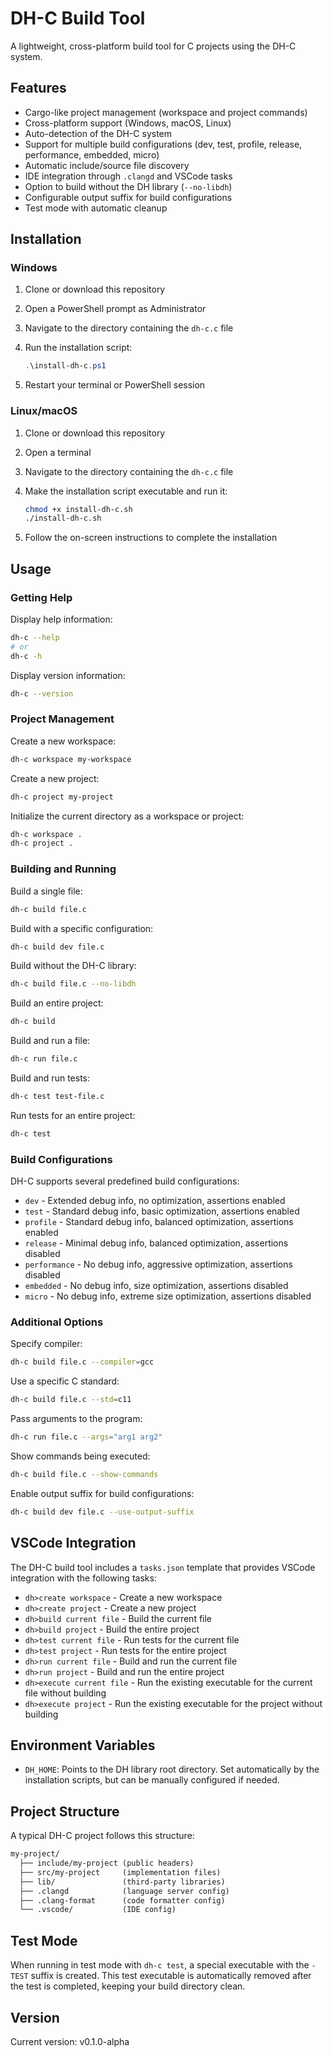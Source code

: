 # DH-C Build Tool

A lightweight, cross-platform build tool for C projects using the DH-C system.

## Features

- Cargo-like project management (workspace and project commands)
- Cross-platform support (Windows, macOS, Linux)
- Auto-detection of the DH-C system
- Support for multiple build configurations (dev, test, profile, release, performance, embedded, micro)
- Automatic include/source file discovery
- IDE integration through `.clangd` and VSCode tasks
- Option to build without the DH library (`--no-libdh`)
- Configurable output suffix for build configurations
- Test mode with automatic cleanup

## Installation

### Windows

1. Clone or download this repository
2. Open a PowerShell prompt as Administrator
3. Navigate to the directory containing the `dh-c.c` file
4. Run the installation script:

   ```ps1
   .\install-dh-c.ps1
   ```

5. Restart your terminal or PowerShell session

### Linux/macOS

1. Clone or download this repository
2. Open a terminal
3. Navigate to the directory containing the `dh-c.c` file
4. Make the installation script executable and run it:

   ```sh
   chmod +x install-dh-c.sh
   ./install-dh-c.sh
   ```

5. Follow the on-screen instructions to complete the installation

## Usage

### Getting Help

Display help information:

```sh
dh-c --help
# or
dh-c -h
```

Display version information:

```sh
dh-c --version
```

### Project Management

Create a new workspace:

```sh
dh-c workspace my-workspace
```

Create a new project:

```sh
dh-c project my-project
```

Initialize the current directory as a workspace or project:

```sh
dh-c workspace .
dh-c project .
```

### Building and Running

Build a single file:

```sh
dh-c build file.c
```

Build with a specific configuration:

```sh
dh-c build dev file.c
```

Build without the DH-C library:

```sh
dh-c build file.c --no-libdh
```

Build an entire project:

```sh
dh-c build
```

Build and run a file:

```sh
dh-c run file.c
```

Build and run tests:

```sh
dh-c test test-file.c
```

Run tests for an entire project:

```sh
dh-c test
```

### Build Configurations

DH-C supports several predefined build configurations:

- `dev` - Extended debug info, no optimization, assertions enabled
- `test` - Standard debug info, basic optimization, assertions enabled
- `profile` - Standard debug info, balanced optimization, assertions enabled
- `release` - Minimal debug info, balanced optimization, assertions disabled
- `performance` - No debug info, aggressive optimization, assertions disabled
- `embedded` - No debug info, size optimization, assertions disabled
- `micro` - No debug info, extreme size optimization, assertions disabled

### Additional Options

Specify compiler:

```sh
dh-c build file.c --compiler=gcc
```

Use a specific C standard:

```sh
dh-c build file.c --std=c11
```

Pass arguments to the program:

```sh
dh-c run file.c --args="arg1 arg2"
```

Show commands being executed:

```sh
dh-c build file.c --show-commands
```

Enable output suffix for build configurations:

```sh
dh-c build dev file.c --use-output-suffix
```

## VSCode Integration

The DH-C build tool includes a `tasks.json` template that provides VSCode integration with the following tasks:

- `dh>create workspace` - Create a new workspace
- `dh>create project` - Create a new project
- `dh>build current file` - Build the current file
- `dh>build project` - Build the entire project
- `dh>test current file` - Run tests for the current file
- `dh>test project` - Run tests for the entire project
- `dh>run current file` - Build and run the current file
- `dh>run project` - Build and run the entire project
- `dh>execute current file` - Run the existing executable for the current file without building
- `dh>execute project` - Run the existing executable for the project without building

## Environment Variables

- `DH_HOME`: Points to the DH library root directory. Set automatically by the installation scripts, but can be manually configured if needed.

## Project Structure

A typical DH-C project follows this structure:

```txt
my-project/
  ├── include/my-project (public headers)
  ├── src/my-project     (implementation files)
  ├── lib/               (third-party libraries)
  ├── .clangd            (language server config)
  ├── .clang-format      (code formatter config)
  └── .vscode/           (IDE config)
```

## Test Mode

When running in test mode with `dh-c test`, a special executable with the `-TEST` suffix is created. This test executable is automatically removed after the test is completed, keeping your build directory clean.

## Version

Current version: v0.1.0-alpha
